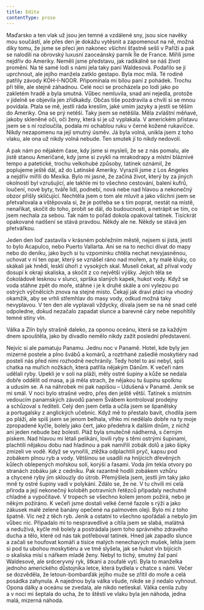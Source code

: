 ```yaml
---
title: Edita
contentType: prose
---
```


<section>

Maďarsko a ten vlak už jsou jen temné a vzdálené sny, jsou sice navěky mou součástí, ale přes den je dokážu vytěsnit a zapomenout na ně, možná díky tomu, že jsme se přeci jen nakonec všichni šťastně sešli v Paříži a pak se nalodili na obrovský luxusní zaoceán­ský parník Île de France. Mířili jsme nejdřív do Ameriky. Neměli jsme představu, jak radikálně se náš život promění. Na té samé lodi s námi jela taky paní Waldesová. Podařilo se jí uprchnout, ale jejího manžela zatklo gestapo. Byla moc milá. Té rodině patřily závody KOH-I-NOOR. Připomínala mi bílou paní z pohádek. Trochu při těle, ale stejně záhadnou. Celé noci se procházela po lodi jako po zakletém hradě a byla smutná. Vůbec nemluvila, snad ani nejedla, protože v jídelně se objevila jen zřídkakdy. Občas tiše pozdravila a chvíli si se mnou povídala. Ptala se mě, jestli ráda kreslím, jaké umím jazyky a jestli se těším do Ameriky. Ona se prý netěší. Taky jsem se netěšila. Měla zvláštní měňavé, jakoby skleněné oči, oči ženy, která si je už vyplakala. V americkém přístavu jsem se s ní rozloučila, podala mi ochablou ruku v černé kožené rukavičce. Nikdy nezapomenu na její smutný úsměv. Já byla volná, unikla jsem z toho vlaku, ale ona už nikdy volná nebude. Ten smutek jí to nikdy nedovolí.

A pak nám po nějakém čase, kdy jsme si mysleli, že se z nás pomalu, ale jistě stanou Američané, kdy jsme si zvykli na mrakodrapy a místní bláznivé tempo a patetické, trochu velkohubé způsoby, tatínek oznámil, že poplujeme ještě dál, až do Latinské Ameriky. Vyrazili jsme z Los Angeles a nejdřív mířili do Mexika. Bylo mi jasné, že začíná život, který by za jiných okolností byl vzrušující, ale takhle mi to všechno cestování, balení kufrů, loučení, nové byty, tváře lidí, podnebí, nová nebe nad hlavou a nekonečný obzor přišly skličující. Nechtěla jsem o tom ale mluvit a jako všichni jsem se přetvařovala a vštěpovala si, že je potřeba se s tím poprat, nestát na místě, nenaříkat, skočit do toho, probít se dál, do budoucnosti, a netrápit se tím, co jsem nechala za sebou. Tak nám to pořád dokola opakoval tatínek. Tisíckrát opakované nadšení se stává pravdou. Někdy ale ne. Někdy se stává jen přetvářkou.

Jeden den loď zastavila v krásném pobřežním městě, nejsem si jistá, jestli to bylo Acapulco, nebo Puerto Vallarta. Ani se na to nechci dívat do mapy nebo do deníku, jako bych si tu vzpomínku chtěla nechat nevyjasněnou, uchovat v ní ten opar, který se vznášel ráno nad mořem, a ty malé kluky, co skákali jak hnědí, lesklí úhoři z vysokých skal. Museli čekat, až příval vody dosupí k okraji skaliska, a skočit z co největší výšky. Jejich těla se čokoládově lesknou v slunci, sprška slaných kapek, hukot vody. Když se voda stáhne zpět do moře, stáhne i je k druhé skále a oni vylezou po ostrých výčnělcích znova na stejné místo. Čekají jak draví ptáci na vhodný okamžik, aby se vrhli střemhlav do masy vody, odkud možná taky nevyplavou. V ten den ale vyplavali vždycky, dívala jsem se na ně snad celé odpoledne, dokud nezačalo zapadat slunce a barevné cáry nebe nepohltily temné stíny vln.

Válka a Zlín byly strašně daleko, za oponou oceánu, která se za každým dnem spouštěla, jako by divadlo nemělo nikdy zažít poslední představení.

Nejvíc si ale pamatuju Panamu. Jednu noc v Panamě. Hotel, kde byly jen mizerné postele a plno švábů a komárů, a roztrhané zašedlé moskytiéry nad postelí nás před nimi rozhodně nechránily. Tedy hotel to asi nebyl, spíš chatka na muřích nožkách, která patřila nějakým Dánům. K večeři nám udělali ryby. Upekli je v soli na pláži, měly ostré šupiny a kůže se nedala dobře oddělit od masa, a já měla strach, že nějakou tu šupinu spolknu a udusím se. A na náhrobek mi pak napíšou – Udušená v Panamě. Jeník se mi smál. V noci bylo strašné vedro, přes den ještě větší. Tatínek s místním vedoucím panamských závodů panem Švábem kontroloval prodejny a schůzoval s řediteli. Celý den jsem četla a učila jsem se španělsky a portugalsky z anglických učebnic. Když mě to přestalo bavit, chodila jsem po pláži, ale spíš jsem se jenom belhala, vlhko mi nedělalo dobře na ty moje zpropadené kyčle, bolely jako čert, jako předehra k dalším dnům, z nichž ani jeden nebude bez bolesti. Pláž byla smutečně nádherná, s černým pískem. Nad hlavou mi létali pelikáni, lovili ryby s těmi ostrými šupinami, plachtili nějakou dobu nad hladinou a pak namířili zobák dolů a jako šipky zmizeli ve vodě. Když se vynořili, ztěžka odplachtili pryč, kapsu pod zobákem plnou ryb a vody. Většinou se usadili na hnijících dřevěných kůlech oblepených mořskou solí, korýši a řasami. Voda jim tekla otvory po stranách zobáku jak z cedníku. Pak razantně hodili zobákem vzhůru a chycené ryby jim sklouzly do útrob. Přemýšlela jsem, jestli jim taky jako mně ty ostré šupiny vadí v polykání. Zdálo se, že ne. V tu chvíli mi celá příroda a její nekonečný koloběh potravních řetězců připadaly nechutně chladné a vypočítavé. V tropech se všechno kolem jenom požírá, nebo je někým požíráno. K večeři jsme dostali velké černé fazole s rýží a jako zákusek malé zelené banány opečené na palmovém oleji. Bylo mi z toho špatně. Víc než z těch ryb. Jeník a ostatní to všechno spořádali a nebylo jim vůbec nic. Připadalo mi to nespravedlivé a cítila jsem se slabá, malátná a neduživá, kyčle mě bolely a postrádala jsem toho správného zdravého ducha a tělo, které od nás tak potřeboval tatínek. Hned jak zapadlo slunce a začali se houfovat komáři a tisíce malých nenechavých mušek, lehla jsem si pod tu ubohou moskytiéru a ve tmě slyšela, jak se hukot vln bijících o skaliska mísí s nářkem mladé ženy. Nebyl to tichý, smutný žal paní Waldesové, ale srdceryvný ryk, štkaní a zoufalé vytí. Byla to manželka jednoho amerického důstojníka letce, která bydlela v chatce s námi. Večer se dozvěděla, že letoun-bombarďák jejího muže se zřítil do moře a celá posádka zahynula. A najednou byla válka všude, nikde se jí nedalo vyhnout. Opona dálky a oceánu se zvedala, ale nikdo netleskal. Válka cenila zuby a v noci mi šeptala do ucha, že to štěstí ve vlaku byla jen náhoda, jedna malá, mizerná náhoda.

</section>
